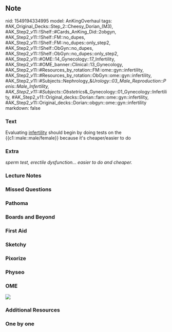 ## Note
nid: 1549194334995
model: AnKingOverhaul
tags: #AK_Original_Decks::Step_2::Cheesy_Dorian_(M3), #AK_Step2_v11::!Shelf::#Cards_AnKing_Did::2obgyn, #AK_Step2_v11::!Shelf::FM::no_dupes, #AK_Step2_v11::!Shelf::FM::no_dupes::only_step2, #AK_Step2_v11::!Shelf::ObGyn::no_dupes, #AK_Step2_v11::!Shelf::ObGyn::no_dupes::only_step2, #AK_Step2_v11::#OME::14_Gynecology::17_Infertility, #AK_Step2_v11::#OME_banner::Clinical::13_Gynecology, #AK_Step2_v11::#Resources_by_rotation::FM::ome::gyn::infertility, #AK_Step2_v11::#Resources_by_rotation::ObGyn::ome::gyn::infertility, #AK_Step2_v11::#Subjects::Nephrology_&_Urology::03_Male_Reproduction::Penis::Male_Infertility, #AK_Step2_v11::#Subjects::Obstetrics_&_Gynecology::01_Gynecology::Infertility, #AK_Step2_v11::Original_decks::Dorian::fam::ome::gyn::infertility, #AK_Step2_v11::Original_decks::Dorian::obgyn::ome::gyn::infertility
markdown: false

### Text
Evaluating <u>infertility</u> should begin by doing tests on the
{{c1::male::male/female}} because it's cheaper/easier to do

### Extra
<i>sperm test, erectile dysfunction... easier to do and
cheaper.</i>

### Lecture Notes


### Missed Questions


### Pathoma


### Boards and Beyond


### First Aid


### Sketchy


### Pixorize


### Physeo


### OME
<div class="ome-widget">
  <a href=
  "https://onlinemeded.org/spa/gynecology?ref=anki"><img src=
  "_OME_AnkiFlashcards_Topic_4.png"></a>
</div>

### Additional Resources


### One by one

